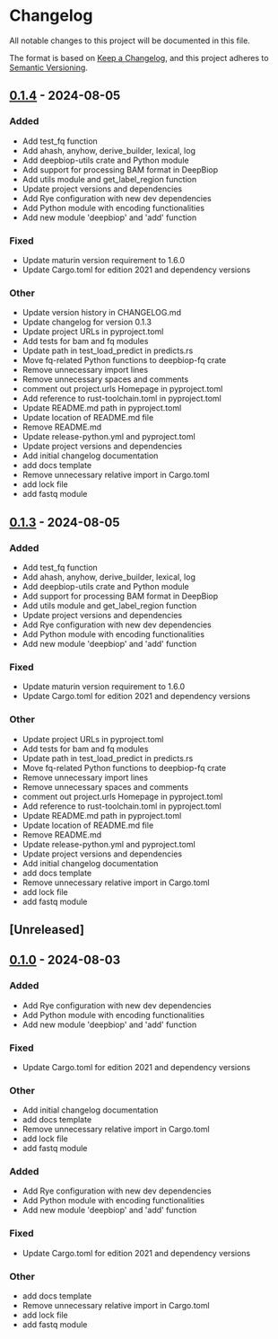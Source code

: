 # Changelog

All notable changes to this project will be documented in this file.

The format is based on [Keep a Changelog](https://keepachangelog.com/en/1.0.0/),
and this project adheres to [Semantic Versioning](https://semver.org/spec/v2.0.0.html).

## [0.1.4](https://github.com/cauliyang/DeepBioP/compare/py-deepbiop-v0.1.3...py-deepbiop-v0.1.4) - 2024-08-05

### Added

- Add test_fq function
- Add ahash, anyhow, derive_builder, lexical, log
- Add deepbiop-utils crate and Python module
- Add support for processing BAM format in DeepBiop
- Add utils module and get_label_region function
- Update project versions and dependencies
- Add Rye configuration with new dev dependencies
- Add Python module with encoding functionalities
- Add new module 'deepbiop' and 'add' function

### Fixed

- Update maturin version requirement to 1.6.0
- Update Cargo.toml for edition 2021 and dependency versions

### Other

- Update version history in CHANGELOG.md
- Update changelog for version 0.1.3
- Update project URLs in pyproject.toml
- Add tests for bam and fq modules
- Update path in test_load_predict in predicts.rs
- Move fq-related Python functions to deepbiop-fq crate
- Remove unnecessary import lines
- Remove unnecessary spaces and comments
- comment out project.urls Homepage in pyproject.toml
- Add reference to rust-toolchain.toml in pyproject.toml
- Update README.md path in pyproject.toml
- Update location of README.md file
- Remove README.md
- Update release-python.yml and pyproject.toml
- Update project versions and dependencies
- Add initial changelog documentation
- add docs template
- Remove unnecessary relative import in Cargo.toml
- add lock file
- add fastq module

## [0.1.3](https://github.com/cauliyang/DeepBioP/releases/tag/py-deepbiop-v0.1.3) - 2024-08-05

### Added

- Add test_fq function
- Add ahash, anyhow, derive_builder, lexical, log
- Add deepbiop-utils crate and Python module
- Add support for processing BAM format in DeepBiop
- Add utils module and get_label_region function
- Update project versions and dependencies
- Add Rye configuration with new dev dependencies
- Add Python module with encoding functionalities
- Add new module 'deepbiop' and 'add' function

### Fixed

- Update maturin version requirement to 1.6.0
- Update Cargo.toml for edition 2021 and dependency versions

### Other

- Update project URLs in pyproject.toml
- Add tests for bam and fq modules
- Update path in test_load_predict in predicts.rs
- Move fq-related Python functions to deepbiop-fq crate
- Remove unnecessary import lines
- Remove unnecessary spaces and comments
- comment out project.urls Homepage in pyproject.toml
- Add reference to rust-toolchain.toml in pyproject.toml
- Update README.md path in pyproject.toml
- Update location of README.md file
- Remove README.md
- Update release-python.yml and pyproject.toml
- Update project versions and dependencies
- Add initial changelog documentation
- add docs template
- Remove unnecessary relative import in Cargo.toml
- add lock file
- add fastq module

## \[Unreleased\]

## [0.1.0](https://github.com/cauliyang/DeepBioP/releases/tag/py-deepbiop-v0.1.0) - 2024-08-03

### Added

- Add Rye configuration with new dev dependencies
- Add Python module with encoding functionalities
- Add new module 'deepbiop' and 'add' function

### Fixed

- Update Cargo.toml for edition 2021 and dependency versions

### Other

- Add initial changelog documentation
- add docs template
- Remove unnecessary relative import in Cargo.toml
- add lock file
- add fastq module

### Added

- Add Rye configuration with new dev dependencies
- Add Python module with encoding functionalities
- Add new module 'deepbiop' and 'add' function

### Fixed

- Update Cargo.toml for edition 2021 and dependency versions

### Other

- add docs template
- Remove unnecessary relative import in Cargo.toml
- add lock file
- add fastq module
